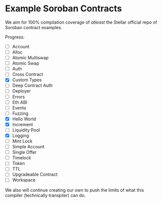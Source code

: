 # Example Soroban Contracts

We aim for 100% compilation coverage of _atleast_ the Stellar official repo of Soroban contract examples.

Progress:
* [ ] Account
* [ ] Alloc
* [ ] Atomic Multiswap
* [ ] Atomic Swap
* [ ] Auth
* [ ] Cross Contract
* [x] Custom Types
* [ ] Deep Contract Auth
* [ ] Deployer
* [ ] Errors
* [ ] Eth ABI
* [ ] Events
* [ ] Fuzzing
* [x] Hello World
* [x] Increment
* [ ] Liquidity Pool
* [x] Logging
* [ ] Mint Lock
* [ ] Simple Account
* [ ] Single Offer
* [ ] Timelock
* [ ] Token
* [ ] TTL
* [ ] Upgradeable Contract
* [ ] Workspace

We also will continue creating our own to push the limits of what this compiler (technically transpiler) can do.